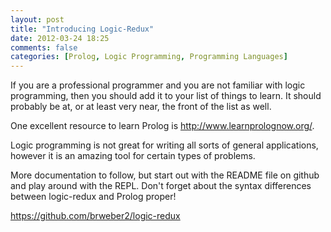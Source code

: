```yaml
---
layout: post
title: "Introducing Logic-Redux"
date: 2012-03-24 18:25
comments: false
categories: [Prolog, Logic Programming, Programming Languages]
---
```

If you are a professional programmer and you are not familiar with logic programming, then you should add it to your list of things to learn. It should probably be at, or at least very near, the front of the list as well.

One excellent resource to learn Prolog is http://www.learnprolognow.org/.

Logic programming is not great for writing all sorts of general applications, however it is an amazing tool for certain types of problems.

More documentation to follow, but start out with the README file on github and play around with the REPL.  Don't forget about the syntax differences between logic-redux and Prolog proper!

https://github.com/brweber2/logic-redux
